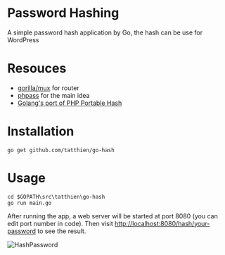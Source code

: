 # Password Hashing
A simple password hash application by Go, the hash can be use for WordPress

# Resouces
- [gorilla/mux](http://www.gorillatoolkit.org/pkg/mux) for router
- [phpass](http://www.openwall.com/phpass/) for the main idea
- [Golang's port of PHP Portable Hash](https://gist.github.com/georgerb/f0ef84cf487e019e32f6)

# Installation

`go get github.com/tatthien/go-hash`

# Usage

```
cd $GOPATH\src\tatthien\go-hash
go run main.go
```

After running the app, a web server will be started at port 8080 (you can edit port number in code). Then visit [http://localhost:8080/hash/your-password](#) to see the result.

![HashPassword](http://www.tatthien.com/wp-content/uploads/2016/03/hash.gif)


